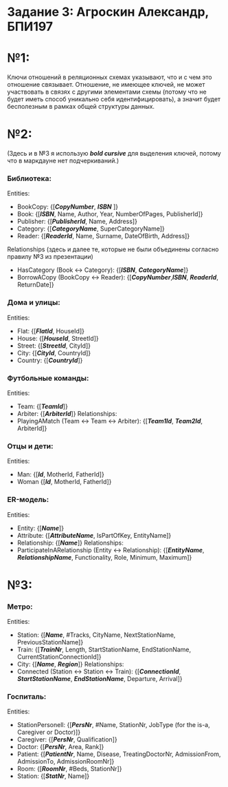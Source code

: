 # Задание 3: Агроскин Александр, БПИ197
# №1:
Ключи отношений в реляционных схемах указывают, что и с чем это отношение связывает. Отношение, не имеющее ключей, не может участвовать в связях с другими элементами схемы (потому что не будет иметь способ уникально себя идентифицировать), а значит будет бесполезным в рамках общей структуры данных.

# №2:

(Здесь и в №3 я использую ***bold cursive*** для выделения ключей, потому что в маркдауне нет подчеркиваний.)

### Библиотека:
Entities:
* BookCopy: {[***CopyNumber***, ***ISBN*** ]}
* Book: {[***ISBN***, Name, Author, Year, NumberOfPages, PublisherId]}
* Publisher: {[***PublisherId***, Name, Address]}
* Category: {[***CategoryName***, SuperCategoryName]}
* Reader: {[***ReaderId***, Name, Surname, DateOfBirth, Address]}

Relationships (здесь и далее те, которые не были объединены согласно правилу №3 из презентации)
* HasCategory (Book <-> Category): {[***ISBN***, ***CategoryName***]}
* BorrowACopy (BookCopy <-> Reader): {[***CopyNumber***,***ISBN***, ***ReaderId***, ReturnDate]}

### Дома и улицы:
Entities:
* Flat: {[***FlatId***, HouseId]}
* House: {[***HouseId***, StreetId]}
* Street: {[***StreetId***, CityId]}
* City: {[***CityId***, CountryId]}
* Country: {[***CountryId***]}

### Футбольные команды:
Entities:
* Team: {[***TeamId***]}
* Arbiter: {[***ArbiterId***]}
Relationships:
* PlayingAMatch (Team <-> Team <-> Arbiter): {[***Team1Id***, ***Team2Id***, ArbiterId]}

### Отцы и дети:
Entities:
* Man: {[***Id***, MotherId, FatherId]}
* Woman {[***Id***, MotherId, FatherId]}

### ER-модель:
Entities:
* Entity: {[***Name***]}
* Attribute: {[***AttributeName***, IsPartOfKey, EntityName]}
* Relationship: {[***Name***]}
Relationships:
* ParticipateInARelationship (Entity <-> Relationship): {[***EntityName***, ***RelationshipName***, Functionality, Role, Minimum, Maximum]}

# №3:

### Метро:
Entities:
* Station: {[***Name***, #Tracks, CityName, NextStationName, PreviousStationName]}
* Train: {[***TrainNr***, Length, StartStationName, EndStationName, CurrentStationConnectionId]}
* City: {[***Name***, ***Region***]}
Relationships:
* Connected (Station <-> Station <-> Train): {[***ConnectionId***, ***StartStationName***, ***EndStationName***, Departure, Arrival]}

### Госпиталь:
Entities:
* StationPersonell: {[***PersNr***, #Name, StationNr, JobType (for the is-a, Caregiver or Doctor)]}
* Caregiver: {[***PersNr***, Qualification]}
* Doctor: {[***PersNr***, Area, Rank]}
* Patient: {[***PatientNr***, Name, Disease, TreatingDoctorNr, AdmissionFrom, AdmissionTo, AdmissionRoomNr]}
* Room: {[***RoomNr***, #Beds, StationNr]}
* Station: {[***StatNr***, Name]}
